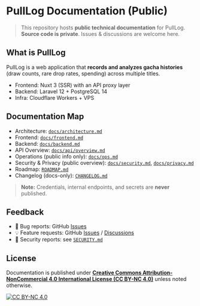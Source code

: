 # PullLog Documentation (Public)

> This repository hosts **public technical documentation** for PullLog.  
> **Source code is private**. Issues & discussions are welcome here.

## What is PullLog
PullLog is a web application that **records and analyzes gacha histories** (draw counts, rare drop rates, spending) across multiple titles.

- Frontend: Nuxt 3 (SSR) with an API proxy layer
- Backend: Laravel 12 + PostgreSQL 14
- Infra: Cloudflare Workers + VPS

## Documentation Map
- Architecture: [`docs/architecture.md`](docs/architecture.md)
- Frontend: [`docs/frontend.md`](docs/frontend.md)
- Backend: [`docs/backend.md`](docs/backend.md)
- API Overview: [`docs/api/overview.md`](docs/api/overview.md)
- Operations (public info only): [`docs/ops.md`](docs/ops.md)
- Security & Privacy (public overview): [`docs/security.md`](docs/security.md), [`docs/privacy.md`](docs/privacy.md)
- Roadmap: [`ROADMAP.md`](ROADMAP.md)
- Changelog (docs-only): [`CHANGELOG.md`](CHANGELOG.md)

> **Note:** Credentials, internal endpoints, and secrets are **never** published.

## Feedback
- 🐞 Bug reports: GitHub [Issues](https://github.com/magicmethods/pulllog-docs/issues)
- 💡 Feature requests: GitHub [Issues](https://github.com/magicmethods/pulllog-docs/issues) / [Discussions](https://github.com/magicmethods/pulllog-docs/discussions)
- 🔐 Security reports: see [`SECURITY.md`](SECURITY.md)

## License
Documentation is published under [**Creative Commons Attribution-NonCommercial 4.0 International License (CC BY-NC 4.0)**](https://creativecommons.org/licenses/by-nc/4.0/) unless noted otherwise.

[![CC BY-NC 4.0](https://licensebuttons.net/l/by-nc/4.0/80x15.png)](https://creativecommons.org/licenses/by-nc/4.0/)
